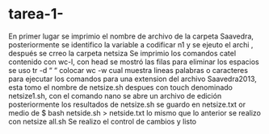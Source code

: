 # tarea-1-
En primer lugar se imprimio el nombre de archivo de la carpeta Saavedra, posteriormente se identifico la variable a codificar n1 y se ejeuto el archi , después se crreo la carpeta netsiza
Se imprimio los comandos catel contenido con wc-l, con head se mostró las filas
para eliminar los espacios se uso tr -d “ “
colocar wc -w cual muestra lineas palabras o caracteres 
para ejecutar los comandos para una extension del archivo Saavedra2013,
esta tomo el nombre de netsize.sh
despues con touch denominado netsize1.sh, con el comando nano se abre un archivo de edición 
posteriormente  los resultados de netsize.sh se guardo  en netsize.txt or medio de $ bash netside.sh > netside.txt
lo mismo que lo anterior se realizo con netsize all.sh
Se realizo el control de cambios y listo 
